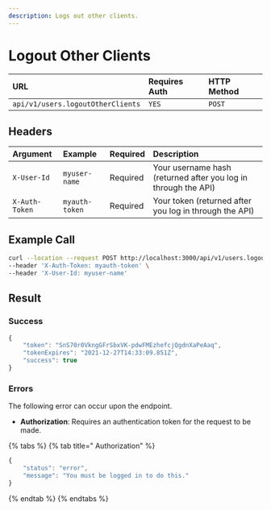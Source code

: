 ```yaml
---
description: Logs out other clients.
---
```


# Logout Other Clients

| URL | Requires Auth | HTTP Method |
| :--- | :--- | :--- |
| `api/v1/users.logoutOtherClients` | `YES` | `POST` |

## Headers

| Argument | Example | Required | Description |
| :--- | :--- | :--- | :--- |
| `X-User-Id` | `myuser-name` | Required | Your username hash \(returned after you log in through the API\) |
| `X-Auth-Token` | `myauth-token` | Required | Your token \(returned after you log in through the API\) |

## Example Call

```bash
curl --location --request POST http://localhost:3000/api/v1/users.logoutOtherClients\
--header 'X-Auth-Token: myauth-token' \
--header 'X-User-Id: myuser-name'
```

## Result

### Success

```javascript
{
    "token": "SnS70r0VkngGFrSbxVK-pdwFMEzhefcjQgdnXaPeAaq",
    "tokenExpires": "2021-12-27T14:33:09.851Z",
    "success": true
}
```

### Errors

The following error can occur upon the endpoint.

* **Authorization**: Requires an authentication token for the request to be made.

{% tabs %}
{% tab title=" Authorization" %}
```javascript
{
    "status": "error",
    "message": "You must be logged in to do this."
}
```
{% endtab %}
{% endtabs %}

